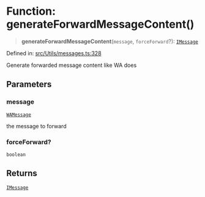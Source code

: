 # Function: generateForwardMessageContent()

> **generateForwardMessageContent**(`message`, `forceForward`?): [`IMessage`](../namespaces/proto/interfaces/IMessage.md)

Defined in: [src/Utils/messages.ts:328](https://github.com/Fokusdotid/bail/blob/8a30cf93a8ac726f06d1ad6578695812a8253e53/src/Utils/messages.ts#L328)

Generate forwarded message content like WA does

## Parameters

### message

[`WAMessage`](../type-aliases/WAMessage.md)

the message to forward

### forceForward?

`boolean`

## Returns

[`IMessage`](../namespaces/proto/interfaces/IMessage.md)
